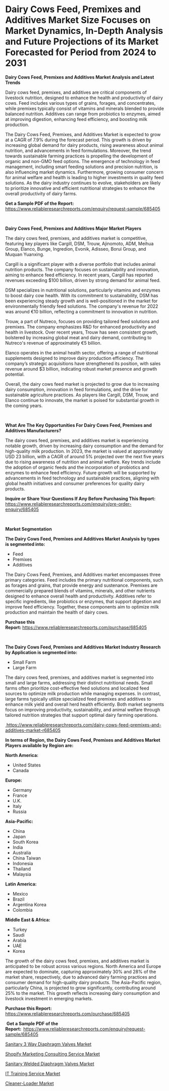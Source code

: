 <p><h1>Dairy Cows Feed, Premixes and Additives Market Size Focuses on Market Dynamics, In-Depth Analysis and Future Projections of its Market Forecasted for Period from 2024 to 2031</h1></p><p><strong>Dairy Cows Feed, Premixes and Additives Market Analysis and Latest Trends</strong></p>
<p><p>Dairy cows feed, premixes, and additives are critical components of livestock nutrition, designed to enhance the health and productivity of dairy cows. Feed includes various types of grains, forages, and concentrates, while premixes typically consist of vitamins and minerals blended to provide balanced nutrition. Additives can range from probiotics to enzymes, aimed at improving digestion, enhancing feed efficiency, and boosting milk production.</p><p>The Dairy Cows Feed, Premixes, and Additives Market is expected to grow at a CAGR of 7.9% during the forecast period. This growth is driven by increasing global demand for dairy products, rising awareness about animal nutrition, and advancements in feed formulations. Moreover, the trend towards sustainable farming practices is propelling the development of organic and non-GMO feed options. The emergence of technology in feed management, including smart feeding solutions and precision nutrition, is also influencing market dynamics. Furthermore, growing consumer concern for animal welfare and health is leading to higher investments in quality feed solutions. As the dairy industry continues to evolve, stakeholders are likely to prioritize innovative and efficient nutritional strategies to enhance the overall productivity of dairy farms.</p></p>
<p><strong>Get a Sample PDF of the Report:&nbsp;</strong> <a href="https://www.reliableresearchreports.com/enquiry/request-sample/685405?utm_campaign=12&utm_medium=2&utm_source=Github&utm_content=ia&utm_term=01112024&utm_id=dairy-cows-feed-premixes-and-additives">https://www.reliableresearchreports.com/enquiry/request-sample/685405</a></p>
<p>&nbsp;</p>
<p><strong>Dairy Cows Feed, Premixes and Additives Major Market Players</strong></p>
<p><p>The dairy cows feed, premixes, and additives market is competitive, featuring key players like Cargill, DSM, Trouw, Ajinomoto, ADM, Meihua Group, Elanco, Bunge, Ingredion, Evonik, Adisseo, Borui Group, and Muquan Yuanxing. </p><p>Cargill is a significant player with a diverse portfolio that includes animal nutrition products. The company focuses on sustainability and innovation, aiming to enhance feed efficiency. In recent years, Cargill has reported revenues exceeding $100 billion, driven by strong demand for animal feed.</p><p>DSM specializes in nutritional solutions, particularly vitamins and enzymes to boost dairy cow health. With its commitment to sustainability, DSM has been experiencing steady growth and is well-positioned in the market for environmentally friendly feed solutions. The company's revenue for 2022 was around €10 billion, reflecting a commitment to innovation in nutrition.</p><p>Trouw, a part of Nutreco, focuses on providing tailored feed solutions and premixes. The company emphasizes R&D for enhanced productivity and health in livestock. Over recent years, Trouw has seen consistent growth, bolstered by increasing global meat and dairy demand, contributing to Nutreco's revenue of approximately €5 billion.</p><p>Elanco operates in the animal health sector, offering a range of nutritional supplements designed to improve dairy production efficiency. The company’s strategic acquisitions have strengthened its position, with sales revenue around $3 billion, indicating robust market presence and growth potential.</p><p>Overall, the dairy cows feed market is projected to grow due to increasing dairy consumption, innovation in feed formulations, and the drive for sustainable agriculture practices. As players like Cargill, DSM, Trouw, and Elanco continue to innovate, the market is poised for substantial growth in the coming years.</p></p>
<p>&nbsp;</p>
<p><strong>What Are The Key Opportunities For Dairy Cows Feed, Premixes and Additives Manufacturers?</strong></p>
<p><p>The dairy cows feed, premixes, and additives market is experiencing notable growth, driven by increasing dairy consumption and the demand for high-quality milk production. In 2023, the market is valued at approximately USD 23 billion, with a CAGR of around 5% projected over the next five years due to rising awareness of nutrition and animal welfare. Key trends include the adoption of organic feeds and the incorporation of probiotics and enzymes to enhance feed efficiency. Future growth will be supported by advancements in feed technology and sustainable practices, aligning with global health initiatives and consumer preferences for quality dairy products.</p></p>
<p><strong>Inquire or Share Your Questions If Any Before Purchasing This Report:</strong> <a href="https://www.reliableresearchreports.com/enquiry/pre-order-enquiry/685405?utm_campaign=12&utm_medium=2&utm_source=Github&utm_content=ia&utm_term=01112024&utm_id=dairy-cows-feed-premixes-and-additives">https://www.reliableresearchreports.com/enquiry/pre-order-enquiry/685405</a></p>
<p>&nbsp;</p>
<p><strong>Market Segmentation</strong></p>
<p><strong>The Dairy Cows Feed, Premixes and Additives Market Analysis by types is segmented into:</strong></p>
<p><ul><li>Feed</li><li>Premixes</li><li>Additives</li></ul></p>
<p><p>The Dairy Cows Feed, Premixes, and Additives market encompasses three primary categories. Feed includes the primary nutritional components, such as forages and grains, that provide energy and sustenance. Premixes are commercially prepared blends of vitamins, minerals, and other nutrients designed to enhance overall health and productivity. Additives refer to specific ingredients, like probiotics or enzymes, that support digestion and improve feed efficiency. Together, these components aim to optimize milk production and maintain the health of dairy cows.</p></p>
<p><strong>Purchase this Report:&nbsp;</strong><a href="https://www.reliableresearchreports.com/purchase/685405?utm_campaign=12&utm_medium=2&utm_source=Github&utm_content=ia&utm_term=01112024&utm_id=dairy-cows-feed-premixes-and-additives">https://www.reliableresearchreports.com/purchase/685405</a></p>
<p>&nbsp;</p>
<p><strong>The Dairy Cows Feed, Premixes and Additives Market Industry Research by Application is segmented into:</strong></p>
<p><ul><li>Small Farm</li><li>Large Farm</li></ul></p>
<p><p>The dairy cows feed, premixes, and additives market is segmented into small and large farms, addressing their distinct nutritional needs. Small farms often prioritize cost-effective feed solutions and localized feed sources to optimize milk production while managing expenses. In contrast, large farms typically utilize specialized feed premixes and additives to enhance milk yield and overall herd health efficiently. Both market segments focus on improving productivity, sustainability, and animal welfare through tailored nutrition strategies that support optimal dairy farming operations.</p></p>
<p><a href="https://www.reliableresearchreports.com/dairy-cows-feed-premixes-and-additives-market-r685405?utm_campaign=12&utm_medium=2&utm_source=Github&utm_content=ia&utm_term=01112024&utm_id=dairy-cows-feed-premixes-and-additives">&nbsp;https://www.reliableresearchreports.com/dairy-cows-feed-premixes-and-additives-market-r685405</a></p>
<p><strong>In terms of Region, the Dairy Cows Feed, Premixes and Additives Market Players available by Region are:</strong></p>
<p>
    <p> <strong> North America: </strong>
        <ul>
            <li>United States</li>
            <li>Canada</li>
        </ul>
        </p> 
    <p> <strong> Europe: </strong>
        <ul>
            <li>Germany</li>
            <li>France</li>
            <li>U.K.</li>
            <li>Italy</li>
            <li>Russia</li>
        </ul>
        </p> 
    <p> <strong> Asia-Pacific: </strong>
        <ul>
            <li>China</li>
            <li>Japan</li>
            <li>South Korea</li>
            <li>India</li>
            <li>Australia</li>
            <li>China Taiwan</li>
            <li>Indonesia</li>
            <li>Thailand</li>
            <li>Malaysia</li>
        </ul>
        </p> 
    <p> <strong> Latin America: </strong>
        <ul>
            <li>Mexico</li>
            <li>Brazil</li>
            <li>Argentina Korea</li>
            <li>Colombia</li>
        </ul>
        </p> 
    <p> <strong> Middle East & Africa: </strong>
        <ul>
            <li>Turkey</li>
            <li>Saudi</li>
            <li>Arabia</li>
            <li>UAE</li>
            <li>Korea</li>
        </ul>
    </p>
    </p>
<p><p>The growth of the dairy cows feed, premixes, and additives market is anticipated to be robust across various regions. North America and Europe are expected to dominate, capturing approximately 30% and 28% of the market share, respectively, due to advanced dairy farming practices and consumer demand for high-quality dairy products. The Asia-Pacific region, particularly China, is projected to grow significantly, contributing around 25% to the market. This growth reflects increasing dairy consumption and livestock investment in emerging markets.</p></p>
<p><strong>Purchase this Report: </strong><a href="https://www.reliableresearchreports.com/purchase/685405?utm_campaign=12&utm_medium=2&utm_source=Github&utm_content=ia&utm_term=01112024&utm_id=dairy-cows-feed-premixes-and-additives">https://www.reliableresearchreports.com/purchase/685405</a></p>
<p>&nbsp;<strong>Get a Sample PDF of the Report:&nbsp;&nbsp;</strong><a href="https://www.reliableresearchreports.com/enquiry/request-sample/685405?utm_campaign=12&utm_medium=2&utm_source=Github&utm_content=ia&utm_term=01112024&utm_id=dairy-cows-feed-premixes-and-additives">https://www.reliableresearchreports.com/enquiry/request-sample/685405</a></p>
<p><strong></strong></p>
<p><p><a href="https://issuu.com/reportprime-2/docs/sanitary-3-way-diaphragm-valves-mar_559f6ba5503902?utm_campaign=12&utm_medium=2&utm_source=Github&utm_content=ia&utm_term=01112024&utm_id=dairy-cows-feed-premixes-and-additives">Sanitary 3 Way Diaphragm Valves Market</a></p><p><a href="https://www.linkedin.com/pulse/shopify-marketing-consulting-service-market-size-type-gh0ke?utm_campaign=12&utm_medium=2&utm_source=Github&utm_content=ia&utm_term=01112024&utm_id=dairy-cows-feed-premixes-and-additives">Shopify Marketing Consulting Service Market</a></p><p><a href="https://issuu.com/reportprime-2/docs/sanitary-welded-diaphragm-valves-ma_7dbc8447859901?utm_campaign=12&utm_medium=2&utm_source=Github&utm_content=ia&utm_term=01112024&utm_id=dairy-cows-feed-premixes-and-additives">Sanitary Welded Diaphragm Valves Market</a></p><p><a href="https://www.linkedin.com/pulse/evaluating-training-service-market-trends-growth-opportunities-gu7uf?utm_campaign=12&utm_medium=2&utm_source=Github&utm_content=ia&utm_term=01112024&utm_id=dairy-cows-feed-premixes-and-additives">IT Training Service Market</a></p><p><a href="https://github.com/shauntarfpso/Market-Research-Report-List-1/blob/main/cleaner-loader-market.md?utm_campaign=12&utm_medium=2&utm_source=Github&utm_content=ia&utm_term=01112024&utm_id=dairy-cows-feed-premixes-and-additives">Cleaner-Loader Market</a></p></p>